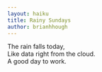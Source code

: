```yaml
---
layout: haiku
title: Rainy Sundays
author: brianhhough
---
```


The rain falls today,<br>
Like data right from the cloud.<br>
A good day to work.<br>